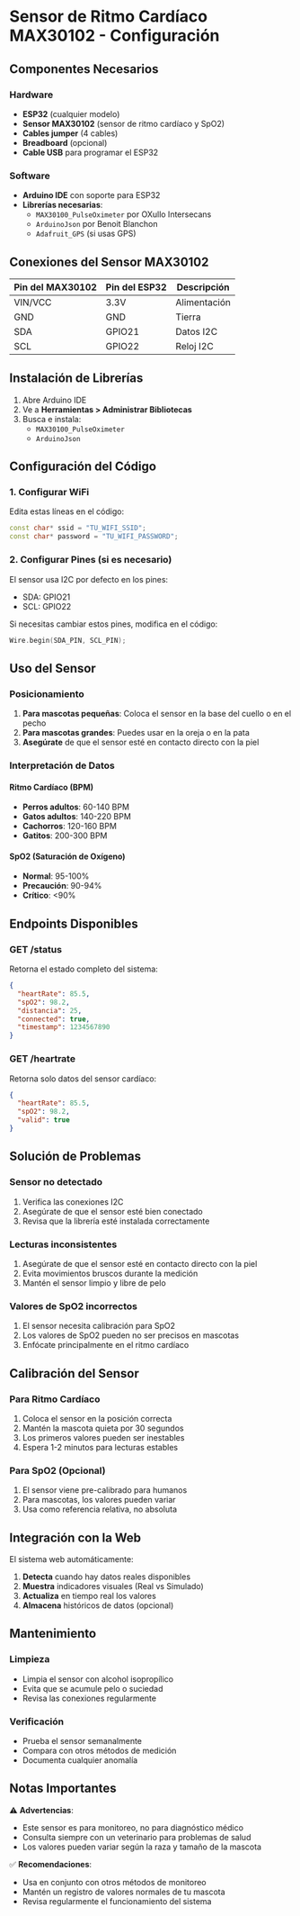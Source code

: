 # Sensor de Ritmo Cardíaco MAX30102 - Configuración

## Componentes Necesarios

### Hardware
- **ESP32** (cualquier modelo)
- **Sensor MAX30102** (sensor de ritmo cardíaco y SpO2)
- **Cables jumper** (4 cables)
- **Breadboard** (opcional)
- **Cable USB** para programar el ESP32

### Software
- **Arduino IDE** con soporte para ESP32
- **Librerías necesarias**:
  - `MAX30100_PulseOximeter` por OXullo Intersecans
  - `ArduinoJson` por Benoit Blanchon
  - `Adafruit_GPS` (si usas GPS)

## Conexiones del Sensor MAX30102

| Pin del MAX30102 | Pin del ESP32 | Descripción |
|------------------|---------------|-------------|
| VIN/VCC          | 3.3V          | Alimentación |
| GND              | GND           | Tierra       |
| SDA              | GPIO21        | Datos I2C    |
| SCL              | GPIO22        | Reloj I2C    |

## Instalación de Librerías

1. Abre Arduino IDE
2. Ve a **Herramientas > Administrar Bibliotecas**
3. Busca e instala:
   - `MAX30100_PulseOximeter`
   - `ArduinoJson`

## Configuración del Código

### 1. Configurar WiFi
Edita estas líneas en el código:
```cpp
const char* ssid = "TU_WIFI_SSID";
const char* password = "TU_WIFI_PASSWORD";
```

### 2. Configurar Pines (si es necesario)
El sensor usa I2C por defecto en los pines:
- SDA: GPIO21
- SCL: GPIO22

Si necesitas cambiar estos pines, modifica en el código:
```cpp
Wire.begin(SDA_PIN, SCL_PIN);
```

## Uso del Sensor

### Posicionamiento
1. **Para mascotas pequeñas**: Coloca el sensor en la base del cuello o en el pecho
2. **Para mascotas grandes**: Puedes usar en la oreja o en la pata
3. **Asegúrate** de que el sensor esté en contacto directo con la piel

### Interpretación de Datos

#### Ritmo Cardíaco (BPM)
- **Perros adultos**: 60-140 BPM
- **Gatos adultos**: 140-220 BPM
- **Cachorros**: 120-160 BPM
- **Gatitos**: 200-300 BPM

#### SpO2 (Saturación de Oxígeno)
- **Normal**: 95-100%
- **Precaución**: 90-94%
- **Crítico**: <90%

## Endpoints Disponibles

### GET /status
Retorna el estado completo del sistema:
```json
{
  "heartRate": 85.5,
  "spO2": 98.2,
  "distancia": 25,
  "connected": true,
  "timestamp": 1234567890
}
```

### GET /heartrate
Retorna solo datos del sensor cardíaco:
```json
{
  "heartRate": 85.5,
  "spO2": 98.2,
  "valid": true
}
```

## Solución de Problemas

### Sensor no detectado
1. Verifica las conexiones I2C
2. Asegúrate de que el sensor esté bien conectado
3. Revisa que la librería esté instalada correctamente

### Lecturas inconsistentes
1. Asegúrate de que el sensor esté en contacto directo con la piel
2. Evita movimientos bruscos durante la medición
3. Mantén el sensor limpio y libre de pelo

### Valores de SpO2 incorrectos
1. El sensor necesita calibración para SpO2
2. Los valores de SpO2 pueden no ser precisos en mascotas
3. Enfócate principalmente en el ritmo cardíaco

## Calibración del Sensor

### Para Ritmo Cardíaco
1. Coloca el sensor en la posición correcta
2. Mantén la mascota quieta por 30 segundos
3. Los primeros valores pueden ser inestables
4. Espera 1-2 minutos para lecturas estables

### Para SpO2 (Opcional)
1. El sensor viene pre-calibrado para humanos
2. Para mascotas, los valores pueden variar
3. Usa como referencia relativa, no absoluta

## Integración con la Web

El sistema web automáticamente:
1. **Detecta** cuando hay datos reales disponibles
2. **Muestra** indicadores visuales (Real vs Simulado)
3. **Actualiza** en tiempo real los valores
4. **Almacena** históricos de datos (opcional)

## Mantenimiento

### Limpieza
- Limpia el sensor con alcohol isopropílico
- Evita que se acumule pelo o suciedad
- Revisa las conexiones regularmente

### Verificación
- Prueba el sensor semanalmente
- Compara con otros métodos de medición
- Documenta cualquier anomalía

## Notas Importantes

⚠️ **Advertencias**:
- Este sensor es para monitoreo, no para diagnóstico médico
- Consulta siempre con un veterinario para problemas de salud
- Los valores pueden variar según la raza y tamaño de la mascota

✅ **Recomendaciones**:
- Usa en conjunto con otros métodos de monitoreo
- Mantén un registro de valores normales de tu mascota
- Revisa regularmente el funcionamiento del sistema 